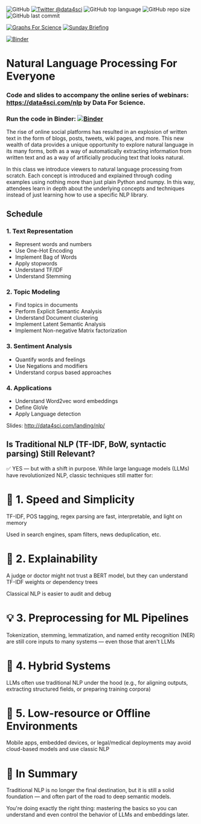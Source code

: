 ![GitHub](https://img.shields.io/github/license/DataForScience/NLP)
[![Twitter @data4sci](https://img.shields.io/twitter/follow/data4sci)](https://twitter.com/intent/follow?screen_name=data4sci)
![GitHub top language](https://img.shields.io/github/languages/top/DataForScience/NLP)
![GitHub repo size](https://img.shields.io/github/repo-size/DataForScience/NLP)
![GitHub last commit](https://img.shields.io/github/last-commit/DataForScience/NLP)

[![Graphs For Science](https://img.shields.io/badge/Graphs_For_Science-Subscribe-blue)](https://graphs4sci.substack.com/)
[![Sunday Briefing](https://img.shields.io/badge/Sunday_Briefing-Subscribe-blue)](https://data4science.ck.page/a63d4cc8d9)


[![Binder](https://mybinder.org/badge_logo.svg)](https://mybinder.org/v2/gh/DataForScience/NLP/master)

# Natural Language Processing For Everyone

### Code and slides to accompany the online series of webinars: https://data4sci.com/nlp by Data For Science.

### Run the code in Binder: [![Binder](https://mybinder.org/badge_logo.svg)](https://mybinder.org/v2/gh/DataForScience/NLP/master)

The rise of online social platforms has resulted in an explosion of written text in the form of blogs, posts, tweets, wiki pages, and more. This new wealth of data provides a unique opportunity to explore natural language in its many forms, both as a way of automatically extracting information from written text and as a way of artificially producing text that looks natural.

In this class we introduce viewers to natural language processing from scratch. Each concept is introduced and explained through coding examples using nothing more than just plain Python and numpy. In this way, attendees learn in depth about the underlying concepts and techniques instead of just learning how to use a specific NLP library.

## Schedule

### 1. Text Representation
- Represent words and numbers
- Use One-Hot Encoding
- Implement Bag of Words
- Apply stopwords
- Understand TF/IDF
- Understand Stemming

### 2. Topic Modeling
- Find topics in documents
- Perform Explicit Semantic Analysis
- Understand Document clustering
- Implement Latent Semantic Analysis
- Implement Non-negative Matrix factorization

### 3. Sentiment Analysis
- Quantify words and feelings
- Use Negations and modifiers
- Understand corpus based approaches

### 4. Applications
- Understand Word2vec word embeddings
- Define GloVe
- Apply Language detection

Slides: http://data4sci.com/landing/nlp/

## Is Traditional NLP (TF-IDF, BoW, syntactic parsing) Still Relevant?
✅ YES — but with a shift in purpose.
While large language models (LLMs) have revolutionized NLP, classic techniques still matter for:

# 🔧 1. Speed and Simplicity
TF-IDF, POS tagging, regex parsing are fast, interpretable, and light on memory

Used in search engines, spam filters, news deduplication, etc.

# 🧪 2. Explainability
A judge or doctor might not trust a BERT model, but they can understand TF-IDF weights or dependency trees

Classical NLP is easier to audit and debug

# 💡 3. Preprocessing for ML Pipelines
Tokenization, stemming, lemmatization, and named entity recognition (NER) are still core inputs to many systems — even those that aren't LLMs

# 🔗 4. Hybrid Systems
LLMs often use traditional NLP under the hood (e.g., for aligning outputs, extracting structured fields, or preparing training corpora)

# 🚪 5. Low-resource or Offline Environments
Mobile apps, embedded devices, or legal/medical deployments may avoid cloud-based models and use classic NLP

# 🌉 In Summary
Traditional NLP is no longer the final destination, but it is still a solid foundation — and often part of the road to deep semantic models.

You're doing exactly the right thing: mastering the basics so you can understand and even control the behavior of LLMs and embeddings later.

